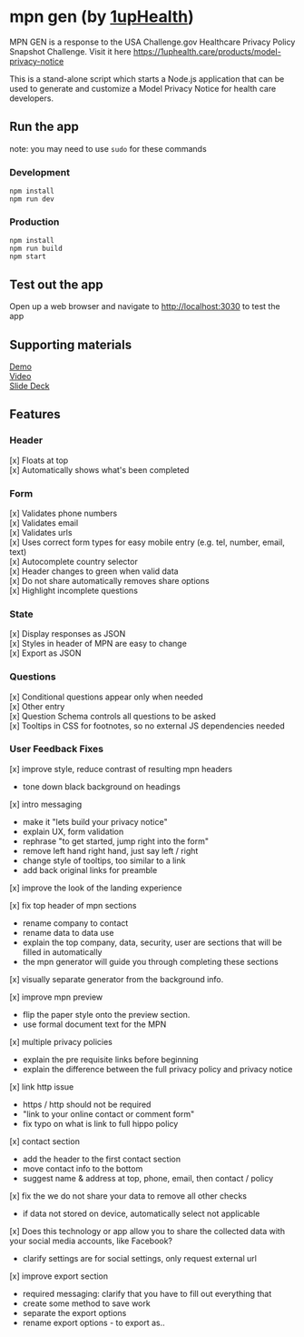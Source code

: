 # mpn gen (by [1upHealth](https://1uphealth.care))
MPN GEN is a response to the USA Challenge.gov Healthcare Privacy Policy Snapshot Challenge. Visit it here https://1uphealth.care/products/model-privacy-notice
  
This is a stand-alone script which starts a Node.js application that can be used to generate and customize a Model Privacy Notice for health care developers.
  
## Run the app
note: you may need to use `sudo` for these commands

### Development
```
npm install
npm run dev
```

### Production
```
npm install
npm run build
npm start
```
  
## Test out the app
Open up a web browser and navigate to [http://localhost:3030](http://localhost:3030) to test the app

## Supporting materials
[Demo](https://1uphealth.care/dev/model-privacy-notice/)  
[Video](https://www.youtube.com/watch?v=FZHUed5iMKQ)  
[Slide Deck](https://docs.google.com/presentation/d/1k5XS8OvlzkaK39YAhI97qUdZDjLRrBFvCEUFsNiLHLc/)  




## Features

### Header
[x] Floats at top  
[x] Automatically shows what's been completed  

### Form
[x] Validates phone numbers  
[x] Validates email  
[x] Validates urls  
[x] Uses correct form types for easy mobile entry (e.g. tel, number, email, text)  
[x] Autocomplete country selector  
[x] Header changes to green when valid data  
[x] Do not share automatically removes share options  
[x] Highlight incomplete questions   

### State
[x] Display responses as JSON  
[x] Styles in header of MPN are easy to change  
[x] Export as JSON  

### Questions
[x] Conditional questions appear only when needed  
[x] Other entry  
[x] Question Schema controls all questions to be asked  
[x] Tooltips in CSS for footnotes, so no external JS dependencies needed

### User Feedback Fixes
[x] improve style, reduce contrast of resulting mpn headers  
- tone down black background on headings  

[x] intro messaging  
- make it "lets build your privacy notice"  
- explain UX, form validation  
- rephrase "to get started, jump right into the form"  
- remove left hand right hand, just say left / right  
- change style of tooltips, too similar to a link  
- add back original links for preamble   

[x] improve the look of the landing experience  

[x] fix top header of mpn sections  
- rename company to contact  
- rename data to data use  
- explain the top company, data, security, user are sections that will be filled in automatically  
- the mpn generator will guide you through completing these sections  

[x] visually separate generator from the background info.  

[x] improve mpn preview  
- flip the paper style onto the preview section.  
- use formal document text for the MPN  

[x] multiple privacy policies  
- explain the pre requisite links before beginning  
- explain the difference between the full privacy policy and privacy notice  

[x] link http issue  
- https / http should not be required  
- "link to your online contact or comment form"  
- fix typo on what is link to full hippo policy  

[x] contact section  
- add the header to the first contact section  
- move contact info to the bottom  
- suggest name & address at top, phone, email, then contact / policy  

[x] fix the we do not share your data to remove all other checks  
- if data not stored on device, automatically select not applicable  

[x] Does this technology or app allow you to share the collected data with your social media accounts, like Facebook?  
- clarify settings are for social settings, only request external url  

[x] improve export section  
- required messaging: clarify that you have to fill out everything that   
- create some method to save work  
- separate the export options  
- rename export options - to export as..  
